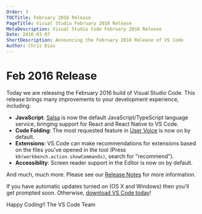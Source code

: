 ```yaml
---
Order: 3
TOCTitle: February 2016 Release
PageTitle: Visual Studio February 2016 Release
MetaDescription: Visual Studio Code February 2016 Release
Date: 2016-03-07
ShortDescription: Announcing the February 2016 Release of VS Code
Author: Chris Dias
---
```


# Feb 2016 Release

Today we are releasing the February 2016 build of Visual Studio Code. This release brings many improvements to your development experience, including:

* **JavaScript**: [Salsa](https://github.com/Microsoft/TypeScript/issues/4789) is now the default JavaScript/TypeScript language service, bringing support for React and React Native to VS Code.
* **Code Folding**: The most requested feature in [User Voice](https://visualstudio.uservoice.com/forums/293070-visual-studio-code/suggestions/7752321-add-code-folding-support) is now on by default.
* **Extensions**: VS Code can make recommendations for extensions based on the files you've opened in the tool (Press `kb(workbench.action.showCommands)`, search for "recommend").
* **Accessiblity**: Screen reader support in the Editor is now on by default.

And much, much more. Please see our [Release Notes](http://go.microsoft.com/fwlink/?LinkID=533483) for more information.

If you have automatic updates turned on (OS X and Windows) then you'll get prompted soon. Otherwise, [download VS Code today](https://code.visualstudio.com)!

Happy Coding!!
The VS Code Team
